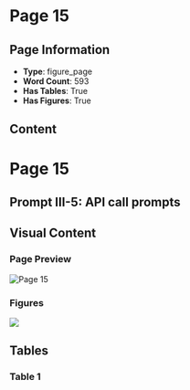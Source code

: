 # Page 15

## Page Information

- **Type**: figure_page
- **Word Count**: 593
- **Has Tables**: True
- **Has Figures**: True

## Content

# Page 15

## Prompt III-5: API call prompts

## Visual Content

### Page Preview

![Page 15](/projects/llms/images/A_Survey_of_Large_Language_Models_on_Generative_Graph_Analytics_Query_Learning_and_Applications_page_15.png)

### Figures

![](/projects/llms/figures/A_Survey_of_Large_Language_Models_on_Generative_Graph_Analytics_Query_Learning_and_Applications_page_15_figure_1.png)


## Tables

### Table 1

|  |  |  |  |  |
| --- | --- | --- | --- | --- |

